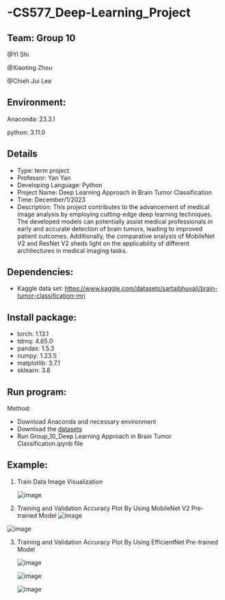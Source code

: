 # -CS577_Deep-Learning_Project
## **Team:** Group 10
@Yi Shi 

@Xiaoting Zhou

@Chieh Jui Lee

## **Environment:**

Anaconda: 23.3.1

python: 3.11.0

## **Details**

- Type: term project
- Professor: Yan Yan
- Developing Language: Python
- Project Name: Deep Learning Approach in Brain Tumor Classification
- Time: December/1/2023
- Description: 
This project contributes to the advancement of medical image analysis by employing cutting-edge deep learning techniques. The developed models can potentially assist medical professionals in early and accurate detection of brain tumors, leading to improved patient outcomes. Additionally, the comparative analysis of MobileNet V2 and ResNet V2 sheds light on the applicability of different architectures in medical imaging tasks.


## **Dependencies:** 

- Kaggle data set: https://www.kaggle.com/datasets/sartajbhuvaji/brain-tumor-classification-mri



## **Install package:**

- torch: 1.13.1
- tdmq: 4.65.0
- pandas: 1.5.3
- numpy: 1.23.5
- matplotlib: 3.7.1
- sklearn: 3.8


## **Run program:**

Method:
- Download Anaconda and necessary environment
- Download the [datasets](https://www.kaggle.com/datasets/sartajbhuvaji/brain-tumor-classification-mri)
- Run Group_10_Deep Learning Approach in Brain Tumor Classification.ipynb file

## **Example:**

1. Train Data Image Visualization

   ![image](https://github.com/May-Xiaoting-Zhou/-CS577_Deep-Learning_Project/assets/125502147/7c3a876e-3371-4d22-9971-bbb0fd10ca8a)
   

2. Training and Validation Accuracy Plot By Using MobileNet V2 Pre-trained Model
   ![image](https://github.com/May-Xiaoting-Zhou/-CS577_Deep-Learning_Project/assets/125502147/7ea74f38-ea94-47a3-b151-d8eac740b104)


  ![image](https://github.com/May-Xiaoting-Zhou/-CS577_Deep-Learning_Project/assets/125502147/611dca44-233e-4025-bff7-e5aa58cbade8)



3. Training and Validation Accuracy Plot By Using EfficientNet Pre-trained Model

   ![image](https://github.com/May-Xiaoting-Zhou/-CS577_Deep-Learning_Project/assets/125502147/3d6debcd-0240-4450-8ab4-3e03834061d3)

   ![image](https://github.com/May-Xiaoting-Zhou/-CS577_Deep-Learning_Project/assets/125502147/9edb3158-432d-43b4-864f-bcb12cee3765)

   ![image](https://github.com/May-Xiaoting-Zhou/-CS577_Deep-Learning_Project/assets/125502147/a1291c42-88e3-4da6-b5f7-0b64eb33ab57)

